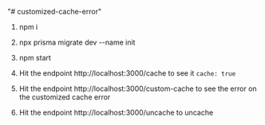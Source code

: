 "# customized-cache-error" 

1. npm i

2. npx prisma migrate dev --name init

3. npm start

4. Hit the endpoint http://localhost:3000/cache to see it `cache: true`

5. Hit the endpoint http://localhost:3000/custom-cache to see the error on the customized cache error

6. Hit the endpoint http://localhost:3000/uncache to uncache